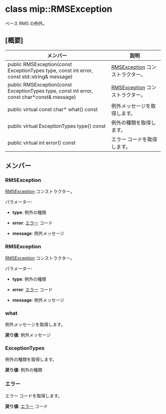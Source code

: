 # <a name="class-miprmsexception"></a>class mip::RMSException 
ベース RMS の例外。
  
## <a name="summary"></a>[概要]
 メンバー                        | 説明                                
--------------------------------|---------------------------------------------
 public RMSException(const ExceptionTypes type, const int error, const std::string& message)  |  [RMSException](class_mip_rmsexception.md) コンストラクター。
 public RMSException(const ExceptionTypes type, const int error, const char*const& message)  |  [RMSException](class_mip_rmsexception.md) コンストラクター。
 public virtual const char* what() const  |  例外メッセージを取得します。
 public virtual ExceptionTypes type() const  |  例外の種類を取得します。
 public virtual int error() const  |  エラー コードを取得します。
  
## <a name="members"></a>メンバー
  
### <a name="rmsexception"></a>RMSException
[RMSException](class_mip_rmsexception.md) コンストラクター。

パラメーター:  
* **type**: 例外の種類 


* **error**: [エラー](class_mip_error.md) コード 


* **message**: 例外メッセージ


  
### <a name="rmsexception"></a>RMSException
[RMSException](class_mip_rmsexception.md) コンストラクター。

パラメーター:  
* **type**: 例外の種類 


* **error**: [エラー](class_mip_error.md) コード 


* **message**: 例外メッセージ


  
### <a name="what"></a>what
例外メッセージを取得します。

  
**戻り値**: 例外メッセージ
  
### <a name="exceptiontypes"></a>ExceptionTypes
例外の種類を取得します。

  
**戻り値**: 例外の種類
  
### <a name="error"></a>エラー
エラー コードを取得します。

  
**戻り値**: [エラー](class_mip_error.md) コード